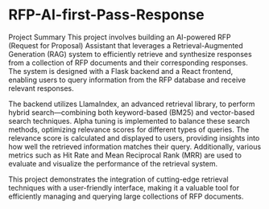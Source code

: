 # RFP-AI-first-Pass-Response
Project Summary
This project involves building an AI-powered RFP (Request for Proposal) Assistant that leverages a Retrieval-Augmented Generation (RAG) system to efficiently retrieve and synthesize responses from a collection of RFP documents and their corresponding responses. The system is designed with a Flask backend and a React frontend, enabling users to query information from the RFP database and receive relevant responses.

The backend utilizes LlamaIndex, an advanced retrieval library, to perform hybrid search—combining both keyword-based (BM25) and vector-based search techniques. Alpha tuning is implemented to balance these search methods, optimizing relevance scores for different types of queries. The relevance score is calculated and displayed to users, providing insights into how well the retrieved information matches their query. Additionally, various metrics such as Hit Rate and Mean Reciprocal Rank (MRR) are used to evaluate and visualize the performance of the retrieval system.

This project demonstrates the integration of cutting-edge retrieval techniques with a user-friendly interface, making it a valuable tool for efficiently managing and querying large collections of RFP documents.
